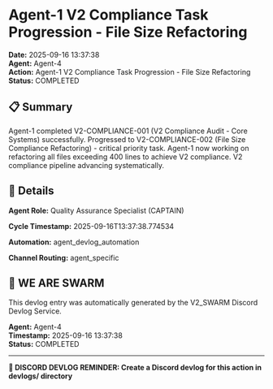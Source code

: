 # Agent-1 V2 Compliance Task Progression - File Size Refactoring

**Date:** 2025-09-16 13:37:38  
**Agent:** Agent-4  
**Action:** Agent-1 V2 Compliance Task Progression - File Size Refactoring  
**Status:** COMPLETED

## 📋 Summary

Agent-1 completed V2-COMPLIANCE-001 (V2 Compliance Audit - Core Systems) successfully. Progressed to V2-COMPLIANCE-002 (File Size Compliance Refactoring) - critical priority task. Agent-1 now working on refactoring all files exceeding 400 lines to achieve V2 compliance. V2 compliance pipeline advancing systematically.

## 🎯 Details

**Agent Role:** Quality Assurance Specialist (CAPTAIN)

**Cycle Timestamp:** 2025-09-16T13:37:38.774534

**Automation:** agent_devlog_automation

**Channel Routing:** agent_specific

## 🐝 WE ARE SWARM

This devlog entry was automatically generated by the V2_SWARM Discord Devlog Service.

**Agent:** Agent-4  
**Timestamp:** 2025-09-16 13:37:38  
**Status:** COMPLETED

---

**📝 DISCORD DEVLOG REMINDER: Create a Discord devlog for this action in devlogs/ directory**
